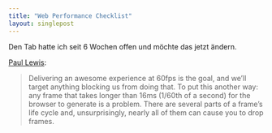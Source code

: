 ```yaml
---
title: "Web Performance Checklist"
layout: singlepost
---
```


Den Tab hatte ich seit 6 Wochen offen und möchte das jetzt ändern.

[Paul Lewis](http://calendar.perfplanet.com/2013/the-runtime-performance-checklist/):

> Delivering an awesome experience at 60fps is the goal, and we’ll target anything blocking us from doing that. To put this another way: any frame that takes longer than 16ms (1/60th of a second) for the browser to generate is a problem. There are several parts of a frame’s life cycle and, unsurprisingly, nearly all of them can cause you to drop frames.